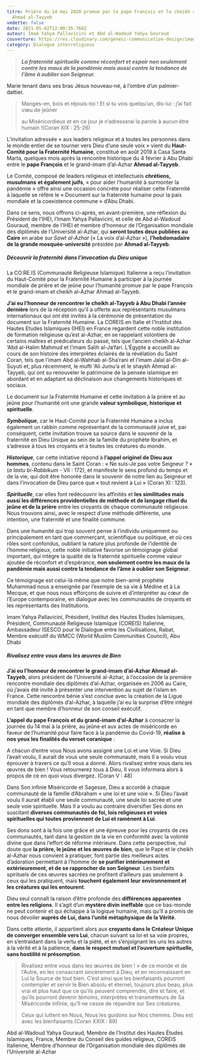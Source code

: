 ```yaml
---
titre: Prière du 14 mai 2020 promue par le pape François et le cheikh al-Azhar
  Ahmad al-Tayyeb
vedette: false
date: 2021-05-02T12:00:35.768Z
auteur: Imam Yahya Pallavicini et Abd al-Wadoud Yahya Gouraud
couverture: https://res.cloudinary.com/genesi-communication-design/image/upload/v1604654416/ihei/couvertures/islam-en-pratique-3_ws3q2t.jpg
category: Dialogue interreligieux
---
```

> ***La fraternité spirituelle comme réconfort et espoir non seulement contre les maux de la pandémie mais aussi contre la tendance de l’âme à oublier son Seigneur.***

Marie tenant dans ses bras Jésus nouveau-né, à l’ombre d’un palmier-dattier.

> Manges-en, bois et réjouis-toi&nbsp;! Et si tu vois quelqu’un, dis-lui&nbsp;: j’ai fait vœu de jeûner
>
> au Miséricordieux et en ce jour je n’adresserai la parole à aucun être humain&nbsp;!(Coran XIX&nbsp;: 25-26)

L’invitation adressée «&nbsp;aux leaders religieux et à toutes les personnes dans le monde entier de se tourner vers Dieu d’une seule voix&nbsp;» vient du **Haut-Comité pour la Fraternité Humaine**, constitué en août 2019 à Casa Santa Marta, quelques mois après la rencontre historique du 4 février à Abu Dhabi entre le **pape François** et le grand-imam d’al-Azhar **Ahmad al-Tayyeb**.

Le Comité, composé de leaders religieux et intellectuels **chrétiens, musulmans** **et également juifs**, «&nbsp;pour aider l’humanité à surmonter la pandémie&nbsp;» offre ainsi une occasion concrète pour réaliser cette Fraternité à laquelle se réfère le «&nbsp;Document sur la fraternité humaine pour la paix mondiale et la coexistence commune&nbsp;» d’Abu Dhabi.

Dans ce sens, nous offrons ci-après, en avant-première, une réflexion du Président de l’IHEI, l’Imam Yahya Pallavicini, et celle de Abd al-Wadoud Gouraud, membre de l’IHEI et membre d’honneur de l’Organisation mondiale des diplômés de l’Université al-Azhar, qui **seront toutes deux publiées au Caire** en arabe sur *Sawt al-Azhar* («&nbsp;La voix d’al-Azhar&nbsp;»), **l’hebdomadaire de la grande mosquée-université** présidée par **Ahmad al-Tayyeb**.



##### **Découvrir la fraternité dans l’invocation du Dieu unique**

La CO.RE.IS (Communauté Religieuse Islamique) Italienne a reçu l’invitation du Haut-Comité pour la Fraternité Humaine à participer à la journée mondiale de prière et de jeûne pour l’humanité promue par le pape François et le grand-imam et cheikh al-Azhar Ahmad al-Tayyeb.

**J’ai eu l’honneur de rencontrer le cheikh al-Tayyeb à Abu Dhabi l’année dernière** lors de la réception qu’il a offerte aux représentants musulmans internationaux qui ont été invités à la cérémonie de présentation du document sur la Fraternité Humaine. La COREIS en Italie et l’Institut des Hautes Etudes Islamiques (IHEI) en France regardent cette noble institution de formation religieuse qu’est al-Azhar, en se rappelant volontiers de certains maîtres et prédicateurs du passé, tels que l’ancien cheikh al-Azhar ‘Abd al-Halim Mahmud et l’imam Salih al-Ja‘fari. L’Égypte a accueilli au cours de son histoire des interprètes éclairés de la révélation du Saint Coran, tels que l’imam Abd al-Wahhab al-Sha‘rani et l’imam Jalal al-Din al-Suyuti et, plus récemment, le mufti ‘Ali Jumu’a et le shaykh Ahmad al-Tayyeb, qui ont su renouveler le patrimoine de la pensée islamique en abordant et en adaptant sa déclinaison aux changements historiques et sociaux.

Le document sur la Fraternité Humaine et cette invitation à la prière et au jeûne pour l’humanité ont une grande **valeur symbolique, historique et spirituelle**.

***Symbolique***, car le Haut-Comité pour la Fraternité Humaine a inclus également un rabbin comme représentant de la communauté juive et, par conséquent, cette invitation trouve sa source dans le souvenir de la fraternité en Dieu Unique au sein de la famille du prophète Ibrahim, et s’adresse à tous les croyants et à toutes les créatures du monde.

***Historique***, car cette initiative répond à **l’appel originel de Dieu aux hommes**, contenu dans le Saint Coran : «&nbsp;Ne suis-Je pas votre Seigneur&nbsp;?&nbsp;» (*a lastu bi-Rabbikum* - VII&nbsp;: 172), et manifeste le sens profond du temps et de la vie, qui doit être honorée dans le souvenir de notre lien au Seigneur et dans l’invocation de Dieu parce que «&nbsp;tout revient à Lui&nbsp;» (Coran XI&nbsp;: 123).

***Spirituelle***, car elles font redécouvrir les affinités et **les similitudes mais aussi les différences providentielles de méthode et de langage rituel du jeûne et de la prière** entre les croyants de chaque communauté religieuse. Nous trouvons ainsi, avec le respect d’une méthode différente, une intention, une fraternité et une finalité commune.

Dans une humanité qui trop souvent pense à l’individu uniquement ou principalement en tant que commerçant, scientifique ou politique, et où ces rôles sont confondus, oubliant la nature plus profonde de l’identité de l’homme religieux, cette noble initiative favorise un témoignage global important, qui intègre la qualité de la fraternité spirituelle comme valeur ajoutée de réconfort et d’espérance, **non seulement contre les maux de la pandémie mais aussi contre la tendance de l’âme à oublier son Seigneur**.

Ce témoignage est celui-là même que notre bien-aimé prophète Muhammad nous a enseignée par l’exemple de sa vie à Médine et à La Mecque, et que nous nous efforçons de suivre et d’interpréter au cœur de l’Europe contemporaine, en dialogue avec les communautés de croyants et les représentants des Institutions.

Imam Yahya Pallavicini, Président, Institut des Hautes Etudes Islamiques, Président, Communauté Religieuse Islamique (COREIS) Italienne, Ambassadeur ISESCO pour le Dialogue entre les Civilisations, Rabat, Membre exécutif du WMCC (World Muslim Communities Council), Abu Dhabi



##### **Rivalisez entre vous dans les œuvres de Bien**

**J’ai eu l’honneur de rencontrer le grand-imam d’al-Azhar Ahmad al-Tayyeb**, alors président de l’Université al-Azhar, à l’occasion de la première rencontre mondiale des diplômés d’al-Azhar, organisée en 2006 au Caire, où j’avais été invité à présenter une intervention au sujet de l’islam en France. Cette rencontre bénie s’est conclue avec la création de la Ligue mondiale des diplômés d’al-Azhar, à laquelle j’ai eu la surprise d’être intégré en tant que membre d’honneur de son conseil exécutif.

**L’appel du pape François et du grand-imam d’al-Azhar** à consacrer la journée du 14 mai à la prière, au jeûne et aux actes de miséricorde en faveur de l’humanité pour faire face à la pandémie du Covid-19, **réalise à nos yeux les finalités du verset coranique**&nbsp;:

A chacun d’entre vous Nous avons assigné une Loi et une Voie. Si Dieu l’avait voulu, Il aurait de vous une seule communauté, mais Il a voulu vous éprouver à travers ce qu’Il vous a donné. Alors rivalisez entre vous dans les œuvres de bien ! Vous retournerez tous à Dieu, Il vous informera alors à propos de ce en quoi vous divergez. (Coran V&nbsp;: 48)

Dans Son infinie Miséricorde et Sagesse, Dieu a accordé à chaque communauté de la famille d’Abraham «&nbsp;une loi et une voie&nbsp;». Si Dieu l’avait voulu Il aurait établi une seule communauté, une seule loi sacrée et une seule voie spirituelle. Mais Il a voulu au contraire diversifier Ses dons en suscitant **diverses communautés de foi, lois religieuses et voies spirituelles qui toutes proviennent de Lui et ramènent à Lui**.

Ses dons sont à la fois une grâce et une épreuve pour les croyants de ces communautés, tant dans la gestion de la vie en conformité avec la volonté divine que dans l’effort de réforme intérieure. Dans cette perspective, nul doute que **la prière, le jeûne et les œuvres de bien**, que le Pape et le cheikh al-Azhar nous convient à pratiquer, font partie des meilleurs actes d’adoration permettant à l’homme de **se purifier intérieurement et extérieurement, et de se rapprocher de son Seigneur**. Les bienfaits spirituels de ces œuvres sacrées ne profitent d’ailleurs pas seulement à ceux qui les pratiquent, mais **touchent également leur environnement et les créatures qui les entourent**.

Dieu seul connaît la raison d’être profonde des **différences apparentes entre les religions**. Il s’agit d’un **mystère divin ineffable** que ce bas-monde ne peut contenir et qui échappe à la logique humaine, mais qu’Il a promis de nous dévoiler **auprès de Lui, dans l’unité métaphysique de la Vérité**.

Dans cette attente, il appartient alors aux **croyants dans le Créateur Unique de converger ensemble vers Lui**, chacun suivant sa loi et sa voie propres, en s’entraidant dans la vertu et la piété, et en s’enjoignant les uns les autres à la vérité et à la patience, **dans le respect mutuel et l’ouverture spirituelle, sans hostilité ni présomption**.

> Rivalisez entre vous dans les œuvres de bien ! » de ce monde et de l’Autre, en les consacrant sincèrement à Dieu, et en reconnaissant en Lui la Source de tout bien. C’est ainsi que les bienfaisants pourront contempler et servir le Bien absolu et éternel, toujours plus beau, plus vrai et plus haut que ce qu’ils peuvent comprendre, dire et faire, et qu’ils pourront devenir témoins, interprètes et transmetteurs de Sa Miséricorde infinie, qu’Il ne cesse de répandre sur Ses créatures.
>
> Ceux qui luttent en Nous, Nous les guidons sur Nos chemins. Dieu est avec les bienfaisants.(Coran XXIX&nbsp;: 69)

Abd al-Wadoud Yahya Gouraud, Membre de l’Institut des Hautes Études Islamiques, France, Membre du Conseil des guides religieux, COREIS Italienne, Membre d’honneur de l’Organisation mondiale des diplômés de l’Université al-Azhar